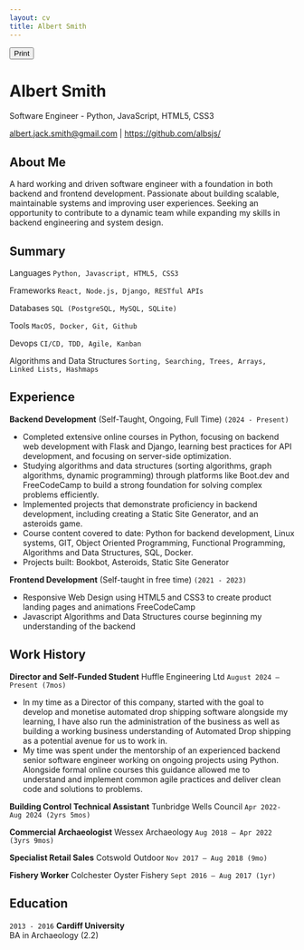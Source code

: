```yaml
---
layout: cv
title: Albert Smith
---
```


<button id="print-button" onclick="window.print()">Print</button>

# Albert Smith

Software Engineer - Python, JavaScript, HTML5, CSS3

<div id="webaddress">
<a href="albert.jack.smith@gmail.com">albert.jack.smith@gmail.com</a>
| <a href="https://github.com/albsjs">https://github.com/albsjs/</a>
</div>

## About Me

A hard working and driven software engineer with a foundation in both backend and frontend development. Passionate about building scalable, maintainable systems and improving user experiences. Seeking an opportunity to contribute to a dynamic team while expanding my skills in backend engineering and system design. 

## Summary 

Languages
`Python, Javascript, HTML5, CSS3`

Frameworks
`React, Node.js, Django, RESTful APIs`

Databases 
`SQL (PostgreSQL, MySQL, SQLite)`

Tools
`MacOS, Docker, Git, Github`

Devops 
`CI/CD, TDD, Agile, Kanban`

Algorithms and Data Structures
`Sorting, Searching, Trees, Arrays, Linked Lists, Hashmaps`

## Experience

**Backend Development**
(Self-Taught, Ongoing, Full Time) `(2024 - Present)`
-	Completed extensive online courses in Python, focusing on backend web development with Flask and Django, learning best practices for API development, and focusing on server-side optimization. 
-	Studying algorithms and data structures (sorting algorithms, graph algorithms, dynamic programming) through platforms like Boot.dev and FreeCodeCamp to build a strong foundation for solving complex problems efficiently. 
-	Implemented projects that demonstrate proficiency in backend development, including creating a Static Site Generator, and an asteroids game. 
-	Course content covered to date: Python for backend development, Linux systems, GIT, Object Oriented Programming, Functional Programming, Algorithms and Data Structures, SQL, Docker.  
-	Projects built: Bookbot, Asteroids, Static Site Generator 
 
**Frontend Development** 
(Self-taught in free time) `(2021 - 2023)`

-	Responsive Web Design using HTML5 and CSS3 to create product landing pages and animations FreeCodeCamp  
-	Javascript Algorithms and Data Structures course beginning my understanding of the backend 
  
 
## Work History
 
**Director and Self-Funded Student** Huffle Engineering Ltd `August 2024 – Present (7mos)`
-	In my time as a Director of this company, started with the goal to develop and monetise automated drop shipping software alongside my learning, I have also run the administration of the business as well as building a working business understanding of Automated Drop shipping as a potential avenue for us to work in.  
-	My time was spent under the mentorship of an experienced backend senior software engineer working on ongoing projects using Python. Alongside formal online courses this guidance allowed me to understand and implement common agile practices and deliver clean code and solutions to problems.  
 
 
**Building Control Technical Assistant** Tunbridge Wells Council `Apr 2022- Aug 2024 (2yrs 5mos)` 
 
**Commercial Archaeologist**  Wessex Archaeology `Aug 2018 – Apr 2022 (3yrs 9mos)`
 
**Specialist Retail Sales** Cotswold Outdoor `Nov 2017 – Aug 2018 (9mo)` 
 
**Fishery Worker** Colchester Oyster Fishery `Sept 2016 – Aug 2017 (1yr)` 


##  Education

`2013 - 2016`
**Cardiff University**  
BA in Archaeology (2.2)